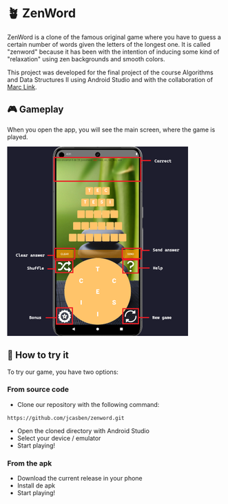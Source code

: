 # 🪴 ZenWord

ZenWord is a clone of the famous original game where you have to guess a certain number of
words given the letters of the longest one. It is called "zenword" because it has been with the
intention of inducing some kind of "relaxation" using zen backgrounds and smooth colors.

This project was developed for the final project of the course Algorithms and Data Structures II 
using Android Studio and with the collaboration of [Marc Link](https://github.com/linkcla).

## 🎮 Gameplay

When you open the app, you will see the main screen, where the game is played.

<img src="main-screen.png" alt="main screen of the game" />

## 🔨 How to try it

To try our game, you have two options:

### From source code

- Clone our repository with the following command:

```
https://github.com/jcasben/zenword.git
```

- Open the cloned directory with Android Studio
- Select your device / emulator
- Start playing!
  
### From the apk

- Download the current release in your phone
- Install de apk
- Start playing!